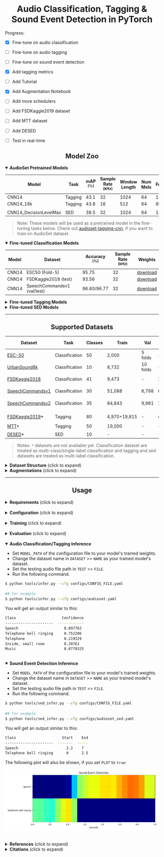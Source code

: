 # <div align="center">Audio Classification, Tagging & Sound Event Detection in PyTorch</div>

Progress:

- [x] Fine-tune on audio classification
- [ ] Fine-tune on audio tagging
- [ ] Fine-tune on sound event detection
- [x] Add tagging metrics
- [ ] Add Tutorial
- [x] Add Augmentation Notebook
- [ ] Add more schedulers
- [ ] Add FSDKaggle2019 dataset
- [ ] Add MTT dataset
- [ ] Add DESED
- [ ] Test in real-time


## <div align="center">Model Zoo</div>

[cnn14]: https://drive.google.com/file/d/1GhDXnyj9KgDMyOOoMuSBn8pb1iELlEp7/view?usp=sharing
[cnn1416k]: https://drive.google.com/file/d/1BGAfVH_6xt06YZUDPqRLNtyj7KoyoEaF/view?usp=sharing
[cnn14max]: https://drive.google.com/file/d/1K0XKf6JbFIgCoo70WvdunQoWWMMmrqDl/view?usp=sharing

<details open>
  <summary><strong>AudioSet Pretrained Models</strong></summary>

Model | Task | mAP <br><sup>(%) | Sample Rate <br><sup>(kHz) | Window Length | Num Mels | Fmax | Weights
--- | --- | --- | --- | --- | --- | --- | --- 
CNN14 | Tagging | 43.1 | 32 | 1024 | 64 | 14k | [download][cnn14]
CNN14_16k | Tagging | 43.8 | 16 | 512 | 64 | 8k | [download][cnn1416k]
||
CNN14_DecisionLevelMax | SED | 38.5 | 32 | 1024 | 64 | 14k | [download][cnn14max]

</details>

> Note: These models will be used as a pretrained model in the fine-tuning tasks below. Check out [audioset-tagging-cnn](https://github.com/qiuqiangkong/audioset_tagging_cnn), if you want to train on AudioSet dataset.  

[esc50cnn14]: https://drive.google.com/file/d/1itN-WyEL6Wp_jVBlld6vLaj47UWL2JaP/view?usp=sharing
[fsd2018]: https://drive.google.com/file/d/1KzKd4icIV2xF7BdW9EZpU9BAZyfCatrD/view?usp=sharing
[scv1]: https://drive.google.com/file/d/1Mc4UxHOEvaeJXKcuP4RiTggqZZ0CCmOB/view?usp=sharing

<details open>
  <summary><strong>Fine-tuned Classification Models</strong></summary>

Model | Dataset | Accuracy<br><sup>(%) | Sample Rate <br><sup>(kHz) | Weights
--- | --- | --- | --- | ---  
CNN14 | ESC50 (Fold-5)| 95.75 | 32 | [download][esc50cnn14]
CNN14 | FSDKaggle2018 (test) | 93.56 | 32 | [download][fsd2018]
CNN14 | SpeechCommandsv1 (val/test) | 96.60/96.77 | 32 | [download][scv1]

</details>

<details>
  <summary><strong>Fine-tuned Tagging Models</strong></summary>

Model | Dataset | mAP(%)  | AUC | d-prime | Sample Rate <br><sup>(kHz) | Config | Weights
--- | --- | --- | --- | --- | --- | --- | ---
CNN14 | FSDKaggle2019 | - | - | - | 32 | - | -

</details>

<details>
  <summary><strong>Fine-tuned SED Models</strong></summary>

Model | Dataset | F1 | Sample Rate <br><sup>(kHz) | Config | Weights
--- | --- | --- | --- | --- | ---
CNN14_DecisionLevelMax | DESED | - | 32 | - | -

</details>

---

## <div align="center">Supported Datasets</div>

[esc50]: https://github.com/karolpiczak/ESC-50
[fsdkaggle2018]: https://zenodo.org/record/2552860
[fsdkaggle2019]: https://zenodo.org/record/3612637
[audioset]: https://research.google.com/audioset/
[urbansound8k]: https://urbansounddataset.weebly.com/urbansound8k.html
[speechcommandsv1]: https://ai.googleblog.com/2017/08/launching-speech-commands-dataset.html
[speechcommandsv2]: http://download.tensorflow.org/data/speech_commands_v0.02.tar.gz
[mtt]: https://github.com/keunwoochoi/magnatagatune-list
[desed]: https://project.inria.fr/desed/

Dataset | Task | Classes | Train | Val | Test | Audio Length | Audio Spec | Size
--- | --- | --- | --- | --- | --- | --- | --- | --- 
[ESC-50][esc50] | Classification | 50 | 2,000 | 5 folds | - | 5s | 44.1kHz, mono | 600MB
[UrbanSound8k][urbansound8k] | Classification | 10 | 8,732 | 10 folds | - | <=4s | Vary | 5.6GB
[FSDKaggle2018][fsdkaggle2018] | Classification | 41 | 9,473 | - | 1,600 | 300ms~30s | 44.1kHz, mono | 4.6GB
[SpeechCommandsv1][speechcommandsv1] | Classification | 30 | 51,088 | 6,798 | 6,835 | <=1s | 16kHz, mono | 1.4GB
[SpeechCommandsv2][speechcommandsv2] | Classification | 35 | 84,843 | 9,981 | 11,005 | <=1s | 16kHz, mono | 2.3GB
||
[FSDKaggle2019][fsdkaggle2019]* | Tagging | 80 | 4,970+19,815 | - | 4,481 | 300ms~30s | 44.1kHz, mono | 24GB
[MTT][mtt]* | Tagging | 50 | 19,000 | - | - | - | - | 3GB
||
[DESED][desed]* | SED | 10 | - | - | - | 10 | - | -

> Notes: `*` datasets are not available yet. Classification dataset are treated as multi-class/single-label classification and tagging and sed datasets are treated as multi-label classification.

<details>
  <summary><strong>Dataset Structure</strong> (click to expand)</summary>

Download the dataset and prepare it into the following structure.

```
datasets
|__ ESC50
    |__ audio

|__ Urbansound8k
    |__ audio

|__ FSDKaggle2018
    |__ audio_train
    |__ audio_test
    |__ FSDKaggle2018.meta
        |__ train_post_competition.csv
        |__ test_post_competition_scoring_clips.csv

|__ SpeechCommandsv1/v2
    |__ bed
    |__ bird
    |__ ...
    |__ testing_list.txt
    |__ validation_list.txt

```

</details>

<details>
  <summary><strong>Augmentations</strong> (click to expand)</summary>

Currently, the following augmentations are supported. More will be added in the future. You can test the effects of augmentations with this [notebook](./datasets/aug_test.ipynb)

WaveForm Augmentations:

- [x] MixUp 
- [x] Background Noise
- [x] Gaussian Noise
- [x] Fade In/Out 
- [x] Volume
- [ ] CutMix

Spectrogram Augmentations:

- [x] Time Masking
- [x] Frequency Masking
- [x] Filter Augmentation

</details>

---

## <div align="center">Usage</div>

<details>
  <summary><strong>Requirements</strong> (click to expand)</summary>

* python >= 3.6
* torch >= 1.8.1
* torchaudio >= 0.8.1

Other requirements can be installed with `pip install -r requirements.txt`.

</details>

<br>
<details>
  <summary><strong>Configuration</strong> (click to expand)</summary>

* Create a configuration file in [configs](./configs/). Sample configuration for ESC50 dataset can be found [here](configs/esc50.yaml). 
* Copy the contents of this and then edit the fields you think if it is needed. 
* This configuration file is needed for all of training, evaluation and prediction scripts.

</details>
<br>
<details>
  <summary><strong>Training</strong> (click to expand)</summary>

To train with a single GPU:

```bash
$ python tools/train.py --cfg configs/CONFIG_FILE_NAME.yaml
```

To train with multiple gpus, set `DDP` field in config file to `true` and run as follows:

```bash
$ python -m torch.distributed.launch --nproc_per_node=2 --use_env tools/train.py --cfg configs/CONFIG_FILE_NAME.yaml
```

</details>

<br>
<details>
  <summary><strong>Evaluation</strong> (click to expand)</summary>

Make sure to set `MODEL_PATH` of the configuration file to your trained model directory.

```bash
$ python tools/val.py --cfg configs/CONFIG_FILE.yaml
```

</details>

<br>
<details open>
  <summary><strong>Audio Classification/Tagging Inference</strong></summary>

* Set `MODEL_PATH` of the configuration file to your model's trained weights.
* Change the dataset name in `DATASET` >> `NAME` as your trained model's dataset.
* Set the testing audio file path in `TEST` >> `FILE`.
* Run the following command.

```bash
$ python tools/infer.py --cfg configs/CONFIG_FILE.yaml

## for example
$ python tools/infer.py --cfg configs/audioset.yaml
```
You will get an output similar to this:

```bash
Class                     Confidence
----------------------  ------------
Speech                     0.897762
Telephone bell ringing     0.752206
Telephone                  0.219329
Inside, small room         0.20761
Music                      0.0770325
```

</details>

<br>
<details open>
  <summary><strong>Sound Event Detection Inference</strong></summary>

* Set `MODEL_PATH` of the configuration file to your model's trained weights.
* Change the dataset name in `DATASET` >> `NAME` as your trained model's dataset.
* Set the testing audio file path in `TEST` >> `FILE`.
* Run the following command.

```bash
$ python tools/sed_infer.py --cfg configs/CONFIG_FILE.yaml

## for example
$ python tools/sed_infer.py --cfg configs/audioset_sed.yaml
```

You will get an output similar to this:

```bash
Class                     Start    End
----------------------  -------  -----
Speech                      2.2    7
Telephone bell ringing      0      2.5
```

The following plot will also be shown, if you set `PLOT` to `true`:

![sed_result](./assests/sed_result.png)

</details>

<br>
<details>
  <summary><strong>References</strong> (click to expand)</summary>

* https://github.com/qiuqiangkong/audioset_tagging_cnn
* https://github.com/YuanGongND/ast
* https://github.com/frednam93/FilterAugSED
* https://github.com/lRomul/argus-freesound

</details>

<details>
  <summary><strong>Citations</strong> (click to expand)</summary>

```
@misc{kong2020panns,
      title={PANNs: Large-Scale Pretrained Audio Neural Networks for Audio Pattern Recognition}, 
      author={Qiuqiang Kong and Yin Cao and Turab Iqbal and Yuxuan Wang and Wenwu Wang and Mark D. Plumbley},
      year={2020},
      eprint={1912.10211},
      archivePrefix={arXiv},
      primaryClass={cs.SD}
}

@misc{gong2021ast,
      title={AST: Audio Spectrogram Transformer}, 
      author={Yuan Gong and Yu-An Chung and James Glass},
      year={2021},
      eprint={2104.01778},
      archivePrefix={arXiv},
      primaryClass={cs.SD}
}

@misc{nam2021heavily,
      title={Heavily Augmented Sound Event Detection utilizing Weak Predictions}, 
      author={Hyeonuk Nam and Byeong-Yun Ko and Gyeong-Tae Lee and Seong-Hu Kim and Won-Ho Jung and Sang-Min Choi and Yong-Hwa Park},
      year={2021},
      eprint={2107.03649},
      archivePrefix={arXiv},
      primaryClass={eess.AS}
}
```

</details>